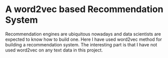 # A word2vec based Recommendation System

Recommendation engines are ubiquitous nowadays and data scientists are expected to know how to build one. Here I have used word2vec method for building a recommendation system. The interesting part is that I have not used word2vec on any text data in this project. 